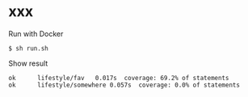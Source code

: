 # xxx


Run with Docker
```
$ sh run.sh
```

Show result
```
ok  	lifestyle/fav	0.017s	coverage: 69.2% of statements
ok  	lifestyle/somewhere	0.057s	coverage: 0.0% of statements
```
